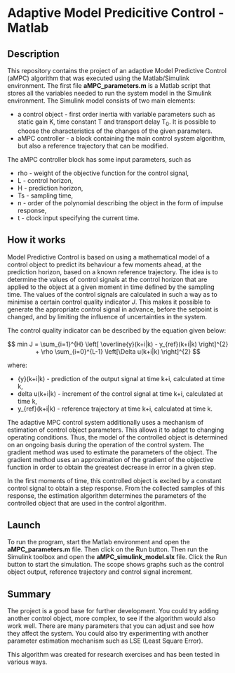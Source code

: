 # Adaptive Model Predicitive Control - Matlab

## Description

This repository contains the project of an adaptive Model Predictive Control (aMPC) algorithm that was executed using the Matlab/Simulink environment. The first file **aMPC_parameters.m** is a Matlab script that stores all the variables needed to run the system model in the Simulink environment. The Simulink model consists of two main elements:
  - a control object - first order inertia with variable parameters such as static gain K, time constant T and transport delay T<sub>0</sub>. It is possible to choose the characteristics of the changes of the given parameters. 
  - aMPC controller - a block containing the main control system algorithm, but also a reference trajectory that can be modified.

The aMPC controller block has some input parameters, such as
  - rho - weight of the objective function for the control signal,
  - L - control horizon,
  - H - prediction horizon,
  - Ts - sampling time,
  - n - order of the polynomial describing the object in the form of impulse response,
  - t - clock input specifying the current time.

## How it works

Model Predictive Control is based on using a mathematical model of a control object to predict its behaviour a few moments ahead, at the prediction horizon, based on a known reference trajectory. The idea is to determine the values of control signals at the control horizon that are applied to the object at a given moment in time defined by the sampling time. The values of the control signals are calculated in such a way as to minimise a certain control quality indicator *J*. This makes it possible to generate the appropriate control signal in advance, before the setpoint is changed, and by limiting the influence of uncertainties in the system.

The control quality indicator can be described by the equation given below:

$$ min J = \sum_{i=1}^{H} \left[ \overline{y}(k+i|k) - y_{ref}(k+i|k) \right]^{2} + \rho \sum_{i=0}^{L-1} \left[\Delta u(k+i|k) \right]^{2} $$  

where:
- {y}(k+i|k) - prediction of the output signal at time k+i, calculated at time k,
- delta u(k+i|k) - increment of the control signal at time k+i, calculated at time k,
- y_{ref}(k+i|k) - reference trajectory at time k+i, calculated at time k.

The adaptive MPC control system additionally uses a mechanism of estimation of control object parameters. This allows it to adapt to changing operating conditions. Thus, the model of the controlled object is determined on an ongoing basis during the operation of the control system. The gradient method was used to estimate the parameters of the object. The gradient method uses an approximation of the gradient of the objective function in order to obtain the greatest decrease in error in a given step.

In the first moments of time, this controlled object is excited by a constant control signal to obtain a step response. From the collected samples of this response, the estimation algorithm determines the parameters of the controlled object that are used in the control algorithm.

## Launch

To run the program, start the Matlab environment and open the **aMPC_parameters.m** file. Then click on the Run button. Then run the Simulink toolbox and open the **aMPC_simulink_model.slx** file. Click the Run button to start the simulation. The scope shows graphs such as the control object output, reference trajectory and control signal increment. 

## Summary

The project is a good base for further development. You could try adding another control object, more complex, to see if the algorithm would also work well. There are many parameters that you can adjust and see how they affect the system. You could also try experimenting with another parameter estimation mechanism such as LSE (Least Square Error).

This algorithm was created for research exercises and has been tested in various ways.
